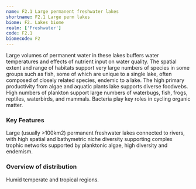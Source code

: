 ```yaml
---
name: F2.1 Large permanent freshwater lakes
shortname: F2.1 Large perm lakes
biome: F2. Lakes biome
realm: ['Freshwater']
code: F2.1
biomecode: F2
---
```


Large volumes of permanent water in these lakes buffers water temperatures and effects of nutrient input on water quality. The spatial extent and range of habitats support very large numbers of species in some groups such as fish, some of which are unique to a single lake, often composed of closely related species, endemic to a lake. The high primary productivity from algae and aquatic plants lake supports diverse foodwebs. High numbers of plankton support large numbers of waterbugs, fish, frogs, reptiles, waterbirds, and mammals. Bacteria play key roles in cycling organic matter.

### Key Features

Large (usually >100km2) permanent freshwater lakes connected to rivers, with high spatial and bathymetric niche diversity supporting complex trophic networks supported by planktonic algae, high diversity and endemism.

### Overview of distribution

Humid temperate and tropical regions.

